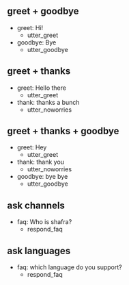 ## greet + goodbye
* greet: Hi!
  - utter_greet
* goodbye: Bye
  - utter_goodbye

## greet + thanks
* greet: Hello there
  - utter_greet
* thank: thanks a bunch
  - utter_noworries

## greet + thanks + goodbye
* greet: Hey
  - utter_greet
* thank: thank you
  - utter_noworries
* goodbye: bye bye
  - utter_goodbye

## ask channels
* faq: Who is shafra?
  - respond_faq

## ask languages
* faq: which language do you support?
  - respond_faq
